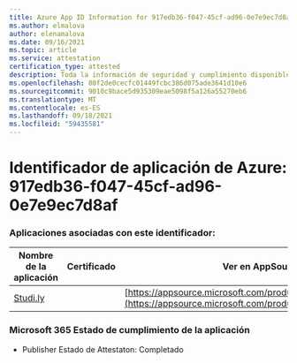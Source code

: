 ```yaml
---
title: Azure App ID Information for 917edb36-f047-45cf-ad96-0e7e9ec7d8af
ms.author: elmalova
author: elenamalova
ms.date: 09/16/2021
ms.topic: article
ms.service: attestation
certification_type: attested
description: Toda la información de seguridad y cumplimiento disponible para 917edb36-f047-45cf-ad96-0e7e9ec7d8af.
ms.openlocfilehash: 80f2de0cecfc01449fcbc386d075ade3641d10e6
ms.sourcegitcommit: 9010c9bace5d935309eae5098f5a126a55270eb6
ms.translationtype: MT
ms.contentlocale: es-ES
ms.lasthandoff: 09/18/2021
ms.locfileid: "59435581"
---
```

# <a name="azure-app-id-917edb36-f047-45cf-ad96-0e7e9ec7d8af"></a>Identificador de aplicación de Azure: 917edb36-f047-45cf-ad96-0e7e9ec7d8af


### <a name="apps-associated-with-this-id"></a>Aplicaciones asociadas con este identificador:
| **Nombre de la aplicación** | **Certificado** | **Ver en AppSource** |
|--------------|---------------|-----------------------|
| [Studi.ly](https://docs.microsoft.com/microsoft-365-app-certification/forward/WA200001668) |  | [https://appsource.microsoft.com/product/office/WA200001668](https://appsource.microsoft.com/product/office/WA200001668) |

### <a name="microsoft-365-app-compliance-status"></a>Microsoft 365 Estado de cumplimiento de la aplicación
- Publisher Estado de Attestaton: Completado
